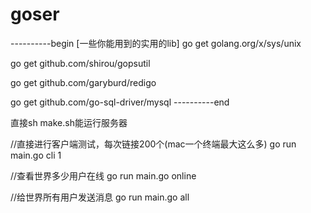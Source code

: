 # goser
----------begin [一些你能用到的实用的lib]
go get golang.org/x/sys/unix

go get github.com/shirou/gopsutil

go get github.com/garyburd/redigo

go get github.com/go-sql-driver/mysql
----------end

直接sh make.sh能运行服务器

//直接进行客户端测试，每次链接200个(mac一个终端最大这么多)
go run main.go cli 1 


//查看世界多少用户在线
go run main.go online 


//给世界所有用户发送消息
go run main.go all